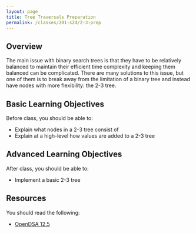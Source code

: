 ```yaml
---
layout: page
title: Tree Traversals Preparation
permalink: /classes/201-s24/2-3-prep
---
```


## Overview
The main issue with binary search trees is that they have to be relatively balanced to maintain their efficient time complexity and keeping them balanced can be complicated. There are many solutions to this issue, but one of them is to break away from the limitation of a binary tree and instead have nodes with more flexibility: the 2-3 tree.

## Basic Learning Objectives
Before class, you should be able to:
* Explain what nodes in a 2-3 tree consist of
* Explain at a high-level how values are added to a 2-3 tree

## Advanced Learning Objectives
After class, you should be able to:
* Implement a basic 2-3 tree

## Resources
You should read the following:
* [OpenDSA 12.5](https://opendsa-server.cs.vt.edu/OpenDSA/Books/CS3/html/TwoThreeTree.html)